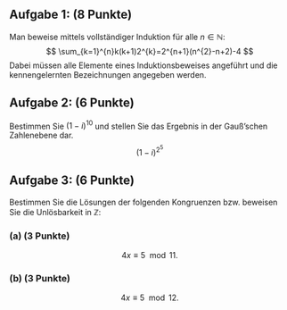 ## Aufgabe 1: (8 Punkte)
Man beweise mittels vollständiger Induktion für alle $n ∈ \mathbb{N}$:
$$
\sum_{k=1}^{n}k(k+1)2^{k}=2^{n+1}(n^{2}-n+2)-4
$$
Dabei müssen alle Elemente eines Induktionsbeweises angeführt und die kennengelernten
Bezeichnungen angegeben werden.

## Aufgabe 2: (6 Punkte)
Bestimmen Sie $(1 − i)^{10}$ und stellen Sie das Ergebnis in der Gauß’schen Zahlenebene dar.
$$
(1-i)^{2^{5}}
$$
## Aufgabe 3: (6 Punkte)
Bestimmen Sie die Lösungen der folgenden Kongruenzen bzw. beweisen Sie die Unlösbarkeit in $\mathbb{Z}$:
### (a) (3 Punkte) 
$$4x ≡ 5 \mod 11.$$
### (b) (3 Punkte) 
$$4x ≡ 5 \mod 12.$$